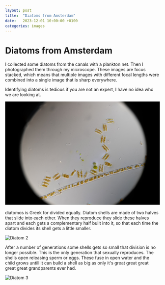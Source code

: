 ```yaml
---
layout: post
title:  "Diatoms from Amsterdam"
date:   2023-12-01 10:00:00 +0100
categories: images
---
```


# Diatoms from Amsterdam

I collected some diatoms from the canals with a plankton net. Then I photographed them through my microscope. These images are focus stacked, which means that multiple images with different focal lengths were combined into a single image that is sharp everywhere.

Identifying diatoms is tedious if you are not an expert, I have no idea who we are looking at.

![Diatom 1](/images/diatoms/diatomee_stack1.jpg)

diatomos is Greek for divided equally. Diatom shells are made of two halves that slide into each other. When they reproduce they slide these halves apart and each gets a complementary half built into it, so that each time the diatom divides its shell gets a little smaller.

![Diatom 2](/images/diatoms/diatomee_stack2.jpg)

After a number of generations some shells gets so small that division is no longer possible. This is the only generation that sexually reproduces. The shells open releasing sperm or eggs. These fuse in open water and the child grows untill it can build a shell as big as only it's great great great great great grandparents ever had.

![Diatom 3](/images/diatoms/diatomee_stack3.jpg)
